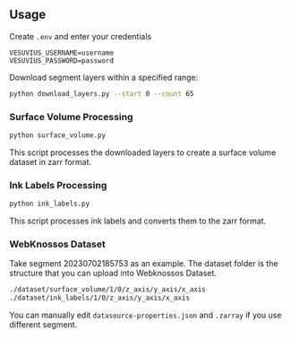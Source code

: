 ## Usage

Create `.env` and enter your credentials
```
VESUVIUS_USERNAME=username
VESUVIUS_PASSWORD=password
```

Download segment layers within a specified range:
```bash
python download_layers.py --start 0 --count 65
```

### Surface Volume Processing
```bash
python surface_volume.py
```
This script processes the downloaded layers to create a surface volume dataset in zarr format.

### Ink Labels Processing
```bash
python ink_labels.py
```
This script processes ink labels and converts them to the zarr format.

### WebKnossos Dataset

Take segment 20230702185753 as an example. The dataset folder is the structure that you can upload into Webknossos Dataset.

```bash
./dataset/surface_volume/1/0/z_axis/y_axis/x_axis
./dataset/ink_labels/1/0/z_axis/y_axis/x_axis
```

You can manually edit `datasource-properties.json` and `.zarray` if you use different segment.